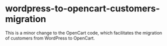 # wordpress-to-opencart-customers-migration
This is a minor change to the OpenCart code, which facilitates the migration of customers from WordPress to OpenCart.
